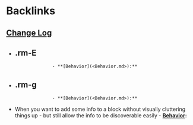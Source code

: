
# Backlinks
## [Change Log](<Change Log.md>)
- ## .rm-E 
                    - **[Behavior](<Behavior.md>):**

- ## .rm-g 
                    - **[Behavior](<Behavior.md>):**

- When you want to add some info to a block without visually cluttering things up - but still allow the info to be discoverable easily
                    - **[Behavior](<Behavior.md>):**

